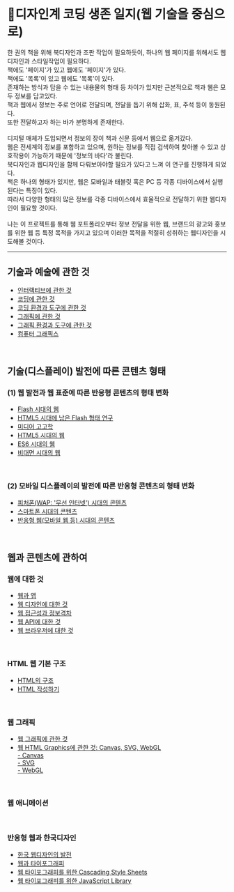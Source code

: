 <h1>&#128221;디자인계 코딩 생존 일지(웹 기술을 중심으로)</h1>
한 권의 책을 위해 북디자인과 조판 작업이 필요하듯이, 하나의 웹 페이지를 위해서도 웹디자인과 스타일작업이 필요하다. <br>
책에도 '페이지'가 있고 웹에도 '페이지'가 있다. <br>
책에도 '목록'이 있고 웹에도 '목록'이 있다. <br>
존재하는 방식과 담을 수 있는 내용물의 형태 등 차이가 있지만 근본적으로 책과 웹은 모두 정보를 담고있다. <br>
책과 웹에서 정보는 주로 언어로 전달되며, 전달을 돕기 위해 삽화, 표, 주석 등이 동원된다. <br>
또한 전달하고자 하는 바가 분명하게 존재한다. <br>
<br>
디지털 매체가 도입되면서 정보의 장이 책과 신문 등에서 웹으로 옮겨갔다. <br>
웹은 전세계의 정보를 포함하고 있으며, 원하는 정보를 직접 검색하여 찾아볼 수 있고 상호작용이 가능하기 때문에 '정보의 바다'라 불린다. <br>
북디자인과 웹디자인을 함께 다뤄보아야할 필요가 있다고 느껴 이 연구를 진행하게 되었다. <br>
책은 하나의 형태가 있지만, 웹은 모바일과 태블릿 혹은 PC 등 각종 디바이스에서 실행된다는 특징이 있다. <br>
따라서 다양한 형태의 많은 정보를 각종 디바이스에서 효율적으로 전달하기 위한 웹디자인이 필요할 것이다. <br>
<br>
나는 이 프로젝트를 통해 웹 포트폴리오부터 정보 전달을 위한 웹, 브랜드의 광고와 홍보를 위한 웹 등 특정 목적을 가지고 있으며 이러한 목적을 적절히 성취하는 웹디자인을 시도해볼 것이다. <br>
<hr>
<h2>기술과 예술에 관한 것</h2>
<ul>
 <li><a href = "./script/interactive.md">인터랙티브에 관한 것</a></li>
 <li><a href = "./script/coding.md">코딩에 관한 것</a></li>
 <li><a href = "./script/env-and-tool-for-coding.md">코딩 환경과 도구에 관한 것</a></li>
 <li><a href = "./script/graphics.md">그래픽에 관한 것</a></dt>
 <li><a href = "./script/env-and-tool-for-graphics.md">그래픽 환경과 도구에 관한 것</a></li>
 <li><a href = "./script/computer-graphics.md">컴퓨터 그래픽스</a></li>
</ul> 
 <br>
 <h2>기술(디스플레이) 발전에 따른 콘텐츠 형태</h2>
 <h3>(1) 웹 발전과 웹 표준에 따른 반응형 콘텐츠의 형태 변화</h3>
 <ul>
 <li><a href = "./script/adobe-flash.md">Flash 시대의 웹</a></li>
 <li><a href = "./script/flashplayer-end-of-life.md">HTML5 시대에 남은 Flash 형태 연구</a></li>
 <li><a href = "./script/media-archaeology.md">미디어 고고학</a></li>
 <li><a href = "./script/html5.md">HTML5 시대의 웹</a></li>
 <li><a href = "./script/ ">ES6 시대의 웹</a></li>
 <li><a href = "./script/covid-and-web.md">비대면 시대의 웹</a></li>
 </ul>
 <br>
 <h3>(2) 모바일 디스플레이의 발전에 따른 반응형 콘텐츠의 형태 변화</h3>
 <ul>
 <li><a href = "./script/wap.md">피처폰(WAP: '무선 인터넷') 시대의 콘텐츠</a></li>
 <li><a href = "./script/smartphone.md">스마트폰 시대의 콘텐츠</a></li>
 <li><a href = "./script/responsive-web.md">반응형 웹(모바일 웹 등) 시대의 콘텐츠</a></li>
 </ul>
 <br>
 <h2>웹과 콘텐츠에 관하여</h2>
 <h3>웹에 대한 것</h3>
 <ul>
 <li><a href = "./script/web-vs-app.md">웹과 앱</a></li>
 <li><a href = "./script/web-des.md">웹 디자인에 대한 것</a></li>
 <li><a href = "./script/digital-divide.md">웹 접근성과 정보격차</a></li>
 <li><a href = "./script/web-api.md">웹 API에 대한 것</a></li>
 <li><a href = "./script/web-browser.md">웹 브라우저에 대한 것</a></li>
 </ul> 
 <br>
  <h3>HTML 웹 기본 구조</h3>
 <ul>
 <li><a href = " ">HTML의 구조</a></li>
 <li><a href = " ">HTML 작성하기</a></li>
 </ul>
 <br>
 <h3>웹 그래픽</h3>
 <ul>
 <li><a href = "./script/web-graphic.md">웹 그래픽에 관한 것</a></li>
 <li><a href = "./script/html-graphics.md">웹 HTML Graphics에 관한 것: Canvas, SVG, WebGL</a></li>
 <dt> <a href = "./script/html-graphics.md">- Canvas</a></dt>
 <dt> <a href = "./script/html-graphics.md">- SVG</a></dt>
 <dt> <a href = "./script/html-graphics.md">- WebGL</a></dt>
 </ul>
 <br>
 <h3>웹 애니메이션</h3>
 <br>
 <h3>반응형 웹과 한국디자인</h3>
 <ul>
 <li><a href = "./script/web-history.md">한국 웹디자인의 발전</a></li>
 <li><a href = "./script/typography-and-web.md">웹과 타이포그래피</a></li>
 <li><a href = "./script/typography-css.md">웹 타이포그래피를 위한 Cascading Style Sheets</a></li>
 <li><a href = "./script/typography-js-library.md">웹 타이포그래피를 위한 JavaScript Library</a></li>
 </ul>
 
